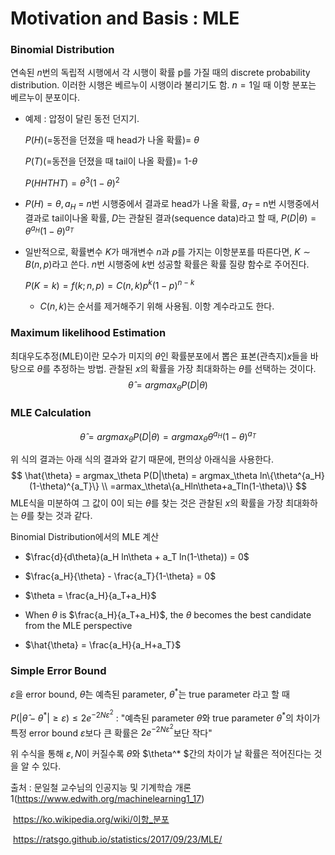 # Motivation and Basis : MLE

### Binomial Distribution

연속된 *n*번의 독립적 시행에서 각 시행이 확률 p를 가질 때의  discrete probability distribution. 이러한 시행은 베르누이 시행이라 불리기도 함. $n=1$일 때 이항 분포는 베르누이 분포이다.

- 예제 : 압정이 달린 동전 던지기. 

    $P(H)$(=동전을 던졌을 때 head가 나올 확률)​= $\theta$

    $P(T)$(=동전을 던졌을 때 tail이 나올 확률)​= 1-$\theta$

    $P(HHTHT) = \theta^3(1-\theta)^2$

 - $P(H)=\theta, a_H$ = $n$번 시행중에서 결과로 head가 나올 확률, $a_T$ = n번 시행중에서 결과로 tail이나올 확률, $D$는 관찰된 결과(sequence data)라고 할 때, 
   $P(D|\theta) = \theta^{a_H}(1-\theta)^{a_T}$

 - 일반적으로, 확률변수 $K$가 매개변수 $n$과 $p$를 가지는 이항분포를 따른다면, $K \sim B(n,p)$라고 쓴다. $n$번 시행중에 $k$번 성공할 확률은 확률 질량 함수로 주어진다.

   $P(K=k) = f(k;n,p) = C(n,k)p^k(1-p)^{n-k}$

   - $C(n,k)$는 순서를 제거해주기 위해 사용됨. 이항 계수라고도 한다.

### Maximum likelihood Estimation

최대우도추정(MLE)이란 모수가 미지의 $\theta$인 확률분포에서 뽑은 표본(관측지)$x$들을 바탕으로 $\theta$를 추정하는 방법. 관찰된 $x$의 확률을 가장 최대화하는 $\theta$를 선택하는 것이다.
$$
\hat{\theta} = argmax_\theta P(D|\theta)
$$

### MLE Calculation

$$
\hat{\theta} = argmax_\theta P(D|\theta) = argmax_\theta \theta^{a_H}(1-\theta)^{a_T}
$$

위 식의 결과는 아래 식의 결과와 같기 때문에, 편의상 아래식을 사용한다.
$$
\hat{\theta} = argmax_\theta P(D|\theta) = argmax_\theta ln\{\theta^{a_H}(1-\theta)^{a_T}\} \\
=armax_\theta\{a_Hln\theta+a_Tln(1-\theta)\}
$$
MLE식을 미분하여 그 값이 0이 되는 $\theta$를 찾는 것은 관찰된 $x$의 확률을 가장 최대화하는 $\theta$를 찾는 것과 같다.

Binomial Distribution에서의  MLE 계산

- $\frac{d}{d\theta}(a_H ln\theta + a_T ln(1-\theta)) = 0$
- $\frac{a_H}{\theta} - \frac{a_T}{1-\theta} = 0$ 
- $\theta = \frac{a_H}{a_T+a_H}$
- When $\theta$ is $\frac{a_H}{a_T+a_H}$, the $\theta$ becomes the best candidate from the MLE perspective

- $\hat{\theta} = \frac{a_H}{a_H+a_T}$

### Simple Error Bound

$\varepsilon$을 error bound, $\hat{\theta}$는 예측된 parameter, $\theta^*$는 true parameter 라고 할 때 

$P(|\hat{\theta}-\theta^*|\ge\varepsilon) \le 2e^{-2N \varepsilon^2}$ : "예측된 parameter $\hat{\theta}$와 true parameter  $\theta^*$의 차이가 특정 error bound $\varepsilon$보다 큰 확률은 $2e^{-2N \varepsilon^2}$보단 작다"

위 수식을 통해  $\varepsilon, N$이 커질수록 $\hat{\theta}$와  $\theta^* $간의 차이가 날 확률은 적어진다는 것을 알 수 있다.



출처 : 문일철 교수님의 인공지능 및 기계학습 개론 1(https://www.edwith.org/machinelearning1_17)

​         https://ko.wikipedia.org/wiki/이항_분포

​          https://ratsgo.github.io/statistics/2017/09/23/MLE/
​          




